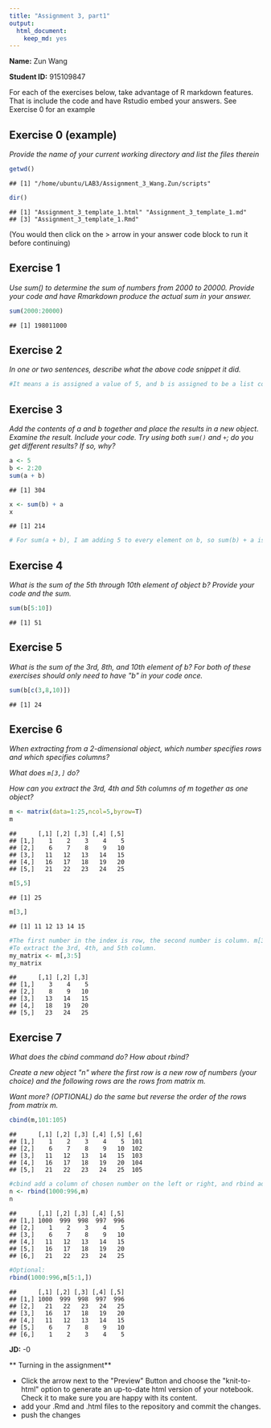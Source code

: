 ```yaml
---
title: "Assignment 3, part1"
output: 
  html_document: 
    keep_md: yes
---
```


__Name:__ Zun Wang

__Student ID:__ 915109847

For each of the exercises below, take advantage of R markdown features.  That is include the code and have Rstudio embed your answers.  See Exercise 0 for an example


## Exercise 0 (example)
_Provide the name of your current working directory and list the files therein_

```r
getwd()
```

```
## [1] "/home/ubuntu/LAB3/Assignment_3_Wang.Zun/scripts"
```

```r
dir()
```

```
## [1] "Assignment_3_template_1.html" "Assignment_3_template_1.md"  
## [3] "Assignment_3_template_1.Rmd"
```

(You would then click on the > arrow in your answer code block to run it before continuing)

## Exercise 1
_Use sum() to determine the sum of numbers from 2000 to 20000.  Provide your code and have Rmarkdown produce the actual sum in your answer._

```r
sum(2000:20000)
```

```
## [1] 198011000
```


## Exercise 2
_In one or two sentences, describe what the above code snippet it did._


```r
#It means a is assigned a value of 5, and b is assigned to be a list containing integers from 2 to 20.
```

## Exercise 3
_Add the contents of a and b together and place the results in a new object.  Examine the result.  Include your code.  Try using both `sum()` and `+`; do you get different results?  If so, why?_


```r
a <- 5
b <- 2:20
sum(a + b)
```

```
## [1] 304
```

```r
x <- sum(b) + a
x
```

```
## [1] 214
```

```r
# For sum(a + b), I am adding 5 to every element on b, so sum(b) + a is the actual sum of every element in it.
```
## Exercise 4
_What is the sum of the 5th through 10th element of object b?  Provide your code and the sum._

```r
sum(b[5:10])
```

```
## [1] 51
```

## Exercise 5
_What is the sum of the 3rd, 8th, and 10th element of b?  For both of these exercises should only need to have "b" in your code once._

```r
sum(b[c(3,8,10)])
```

```
## [1] 24
```

## Exercise 6
_When extracting from a 2-dimensional object, which number specifies rows and which specifies columns?_

_What does `m[3,]` do?_

_How can you extract the 3rd, 4th and 5th columns of m together as one object?_

```r
m <- matrix(data=1:25,ncol=5,byrow=T)
m
```

```
##      [,1] [,2] [,3] [,4] [,5]
## [1,]    1    2    3    4    5
## [2,]    6    7    8    9   10
## [3,]   11   12   13   14   15
## [4,]   16   17   18   19   20
## [5,]   21   22   23   24   25
```

```r
m[5,5]
```

```
## [1] 25
```

```r
m[3,]
```

```
## [1] 11 12 13 14 15
```

```r
#The first number in the index is row, the second number is column. m[3,] generates the whole third row.
#To extract the 3rd, 4th, and 5th column.
my_matrix <- m[,3:5]
my_matrix
```

```
##      [,1] [,2] [,3]
## [1,]    3    4    5
## [2,]    8    9   10
## [3,]   13   14   15
## [4,]   18   19   20
## [5,]   23   24   25
```

## Exercise 7
_What does the cbind command do?  How about rbind?_

_Create a new object "n" where the first row is a new row of numbers (your choice) and the following rows are the rows from matrix m._

_Want more? (OPTIONAL) do the same but reverse the order of the rows from matrix m._


```r
cbind(m,101:105)
```

```
##      [,1] [,2] [,3] [,4] [,5] [,6]
## [1,]    1    2    3    4    5  101
## [2,]    6    7    8    9   10  102
## [3,]   11   12   13   14   15  103
## [4,]   16   17   18   19   20  104
## [5,]   21   22   23   24   25  105
```

```r
#cbind add a column of chosen number on the left or right, and rbind add a row of chosen number at the top or bottom.
n <- rbind(1000:996,m)
n
```

```
##      [,1] [,2] [,3] [,4] [,5]
## [1,] 1000  999  998  997  996
## [2,]    1    2    3    4    5
## [3,]    6    7    8    9   10
## [4,]   11   12   13   14   15
## [5,]   16   17   18   19   20
## [6,]   21   22   23   24   25
```

```r
#Optional:
rbind(1000:996,m[5:1,])
```

```
##      [,1] [,2] [,3] [,4] [,5]
## [1,] 1000  999  998  997  996
## [2,]   21   22   23   24   25
## [3,]   16   17   18   19   20
## [4,]   11   12   13   14   15
## [5,]    6    7    8    9   10
## [6,]    1    2    3    4    5
```

**JD:** -0

** Turning in the assignment**

* Click the arrow next to the "Preview" Button and choose the "knit-to-html" option to generate an up-to-date html version of your notebook.  Check it to make sure you are happy with its content.
* add your .Rmd and .html files to the repository and commit the changes.
* push the changes
